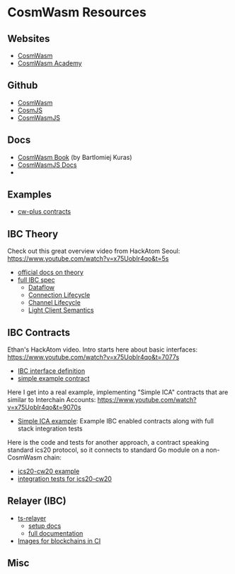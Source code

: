 # CosmWasm Resources

## Websites
- [CosmWasm](https://cosmwasm.com/)
- [CosmWasm Academy](https://academy.cosmwasm.com/)

## Github
- [CosmWasm](https://github.com/CosmWasm/cosmwasm)
- [CosmJS](https://github.com/cosmos/cosmjs)
- [CosmWasmJS](https://github.com/CosmWasm/CosmWasmJS)

## Docs
- [CosmWasm Book](https://book.cosmwasm.com/) (by Bartlomiej Kuras)
- [CosmWasmJS Docs](https://cosmwasm.github.io/CosmWasmJS/)
- 

## Examples
- [cw-plus contracts](https://github.com/CosmWasm/cw-plus)

## IBC Theory

Check out this great overview video from HackAtom Seoul: https://www.youtube.com/watch?v=x75UobIr4qo&t=5s

- [official docs on theory](https://ibcprotocol.org)
- [full IBC spec](https://github.com/cosmos/ibc)
  - [Dataflow](https://github.com/cosmos/ibc/blob/main/spec/core/ics-004-channel-and-packet-semantics/README.md#dataflow-visualisation)
  - [Connection Lifecycle](https://github.com/cosmos/ibc/blob/main/spec/core/ics-003-connection-semantics/README.md#sub-protocols)
  - [Channel Lifecycle](https://github.com/cosmos/ibc/blob/main/spec/core/ics-004-channel-and-packet-semantics/README.md#channel-lifecycle-management)
  - [Light Client Semantics](https://github.com/cosmos/ibc/blob/main/spec/core/ics-002-client-semantics/README.md)

## IBC Contracts

Ethan's HackAtom video. Intro starts here about basic interfaces: https://www.youtube.com/watch?v=x75UobIr4qo&t=7077s

  - [IBC interface definition](https://github.com/CosmWasm/cosmwasm/blob/main/IBC.md)
  - [simple example contract](https://github.com/ezekiiel/cw-ibc-example)

Here I get into a real example, implementing "Simple ICA" contracts that are similar to Interchain Accounts: https://www.youtube.com/watch?v=x75UobIr4qo&t=9070s

  - [Simple ICA example](https://github.com/confio/cw-ibc-demo): Example IBC enabled contracts along with full stack integration tests 

Here is the code and tests for another approach, a contract speaking standard ics20 protocol, so it connects to standard Go module on
a non-CosmWasm chain:

  - [ics20-cw20 example](https://github.com/CosmWasm/cw-plus/tree/main/contracts/cw20-ics20)
  - [integration tests for ics20-cw20](https://github.com/confio/ibc-tests-ics20)


## Relayer (IBC)
- [ts-relayer](https://github.com/confio/ts-relayer)
  - [setup docs](https://github.com/confio/ts-relayer/blob/main/spec/ibc-setup.md)
  - [full documentation](https://github.com/confio/ts-relayer/blob/main/spec/index.md)
- [Images for blockchains in CI](https://github.com/confio/relayer-ci-images)

## Misc
